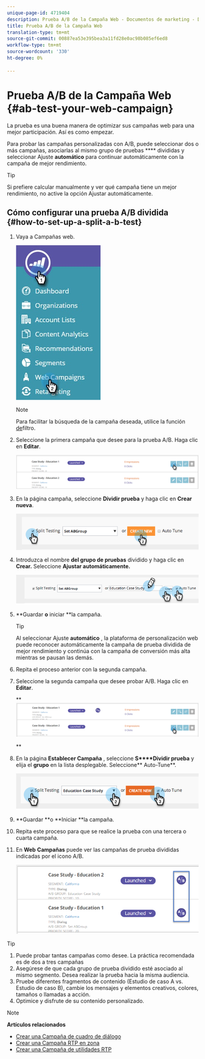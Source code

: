 ```yaml
---
unique-page-id: 4719404
description: Prueba A/B de la Campaña Web - Documentos de marketing - Documentación del producto
title: Prueba A/B de la Campaña Web
translation-type: tm+mt
source-git-commit: 00887ea53e395bea3a11fd28e0ac98b085ef6ed8
workflow-type: tm+mt
source-wordcount: '330'
ht-degree: 0%

---
```



# Prueba A/B de la Campaña Web {#ab-test-your-web-campaign}

La prueba es una buena manera de optimizar sus campañas web para una mejor participación. Así es como empezar.

Para probar las campañas personalizadas con A/B, puede seleccionar dos o más campañas, asociarlas al mismo grupo de pruebas **** divididas y seleccionar Ajuste **automático** para continuar automáticamente con la campaña de mejor rendimiento.

>[!TIP]
>
>Si prefiere calcular manualmente y ver qué campaña tiene un mejor rendimiento, no active la opción Ajustar automáticamente.

## Cómo configurar una prueba A/B dividida {#how-to-set-up-a-split-a-b-test}

1. Vaya a Campañas web.

   ![](assets/web-campaigns-hand-2.jpg)

   >[!NOTE]
   >
   >Para facilitar la búsqueda de la campaña deseada, utilice la función [de](filter-web-campaigns.md)filtro.

1. Seleccione la primera campaña que desee para la prueba A/B. Haga clic en **Editar**.

   ![](assets/image2016-11-4-13-3a46-3a37.png)

1. En la página campaña, seleccione **Dividir prueba** y haga clic en **Crear nueva**.

   ![](assets/image2014-11-26-16-3a47-3a18.png)

1. Introduzca el nombre **del grupo de pruebas** dividido y haga clic en **Crear.** Seleccione **Ajustar automáticamente.**

   ![](assets/image2014-11-26-16-3a52-3a24.png)

1. **Guardar **o** iniciar **la campaña.

   >[!TIP]
   >
   >Al seleccionar Ajuste **automático** , la plataforma de personalización web puede reconocer automáticamente la campaña de prueba dividida de mejor rendimiento y continúa con la campaña de conversión más alta mientras se pausan las demás.

1. Repita el proceso anterior con la segunda campaña.
1. Seleccione la segunda campaña que desee probar A/B. Haga clic en **Editar**.

   ** ![](assets/image2016-11-4-13-3a51-3a39.png)

   **

1. En la página **Establecer Campaña** , seleccione **S****Dividir prueba** y elija el **grupo** en la lista desplegable. Seleccione** Auto-Tune**.

   ![](assets/image2014-11-26-17-3a2-3a17.png)

1. **Guardar **o **Iniciar **la campaña.
1. Repita este proceso para que se realice la prueba con una tercera o cuarta campaña.
1. En **Web** **Campañas** puede ver las campañas de prueba divididas indicadas por el icono A/B.

   ![](assets/image2016-11-4-13-3a55-3a5.png)

>[!TIP]
>
>1. Puede probar tantas campañas como desee. La práctica recomendada es de dos a tres campañas
>1. Asegúrese de que cada grupo de prueba dividido esté asociado al mismo segmento. Desea realizar la prueba hacia la misma audiencia.
>1. Pruebe diferentes fragmentos de contenido (Estudio de caso A vs. Estudio de caso B), cambie los mensajes y elementos creativos, colores, tamaños o llamadas a acción.
>1. Optimice y disfrute de su contenido personalizado.

>



>[!NOTE]
>
>**Artículos relacionados**
>
>* [Crear una Campaña de cuadro de diálogo](create-a-new-dialog-web-campaign.md)
>* [Crear una Campaña RTP en zona](create-a-new-in-zone-web-campaign.md)
>* [Crear una Campaña de utilidades RTP](create-a-new-widget-web-campaign.md)

>



